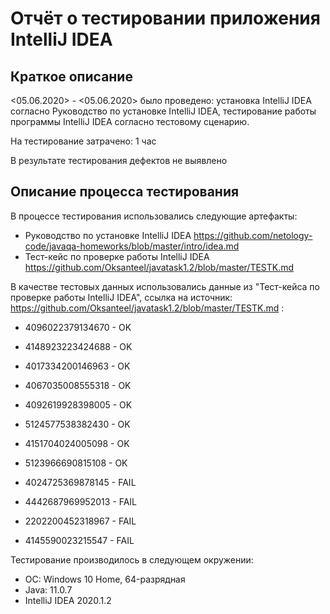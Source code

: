 # Отчёт о тестировании приложения IntelliJ IDEA

## Краткое описание

<05.06.2020> - <05.06.2020> было проведено: установка IntelliJ IDEA согласно Руководство по установке IntelliJ IDEA, тестирование работы программы IntelliJ IDEA согласно тестовому сценарию.

На тестирование затрачено: 1 час

В результате тестирования дефектов не выявлено

## Описание процесса тестирования

В процессе тестирования использовались следующие артефакты:
* Руководство по установке IntelliJ IDEA https://github.com/netology-code/javaqa-homeworks/blob/master/intro/idea.md
* Тест-кейс по проверке работы IntelliJ IDEA https://github.com/Oksanteel/javatask1.2/blob/master/TESTK.md


В качестве тестовых данных использовались данные из "Тест-кейса по проверке работы IntelliJ IDEA", ссылка на источник: https://github.com/Oksanteel/javatask1.2/blob/master/TESTK.md :
* 4096022379134670 - OK
* 4148923223424688 - OK
* 4017334200146963 - OK
* 4067035008555318 - OK
* 4092619928398005 - OK
* 5124577538382430 - OK
* 4151704024005098 - OK
* 5123966690815108 - OK

* 4024725369878145 - FAIL
* 4442687969952013 - FAIL
* 2202200452318967 - FAIL
* 4145590023215547 - FAIL


Тестирование производилось в следующем окружении:
* ОС: Windows 10 Home, 64-разрядная
* Java: 11.0.7
* IntelliJ IDEA 2020.1.2

